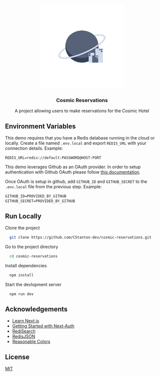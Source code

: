 <p align='center'>
  <img src='public/cosmic-reservations-logo.svg' alt='Logo' height='280'/>
</p>

<h3 align='center'>Cosmic Reservations</h3>

<p align="center">
  A project allowing users to make reservations for the Cosmic Hotel
</p>

## Environment Variables

This demo requires that you have a Redis database running in the cloud or locally. Create a file named `.env.local` and export `REDIS_URL` with your connection details. Example: 

```
REDIS_URL=redis://default:PASSWORD@HOST:PORT
```

This demo leverages Github as an OAuth provider. In order to setup authentication with Github OAuth
please follow [this documentation](https://docs.github.com/en/developers/apps/building-oauth-apps/creating-an-oauth-app).

Once OAuth is setup in github, add `GITHUB_ID` and `GITHUB_SECRET` to 
the `.env.local` file from the previous step. Example:

```
GITHUB_ID=PROVIDED_BY_GITHUB
GITHUB_SECRET=PROVIDED_BY_GITHUB
```

## Run Locally

Clone the project

```bash
  git clone https://github.com/CStanton-dev/cosmic-reservations.git
```

Go to the project directory

```bash
  cd cosmic-reservations
```

Install dependencies

```bash
  npm install
```

Start the devlopment server

```bash
  npm run dev
```

## Acknowledgements

 - [Learn Next.js](https://nextjs.org/learn/foundations/about-nextjs)
 - [Getting Started with Next-Auth](https://next-auth.js.org/getting-started/example)
 - [RediSearch](https://redis.io/docs/stack/search/)
 - [RedisJSON](https://redis.io/docs/stack/json/)
 - [Reasonable Colors](https://reasonable.work/colors/)


## License

[MIT](https://github.com/CStanton-dev/cosmic-reservations/blob/master/LICENSE)